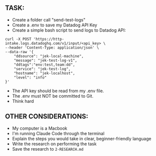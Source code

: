 ## TASK:
- Create a folder call "send-test-logs"
- Create a .env to save my Datadog API Key
- Create a simple bash script to send logs to Datadog API:
```
curl -X POST 'https://http-intake.logs.datadoghq.com/v1/input/<api_key> \
--header 'Content-Type: application/json' \
--data-raw '{
    "ddsource": "jek-local-machine",
    "message": "jek-test-log-v1",
    "ddtags":"env:test,team:dd",
    "service": "jek-test-log",
    "hostname": "jek-localhost",
    "level": "info"
}'
```
- The API key should be read from my .env file.
- The .env must NOT be committed to Git.
- Think hard

<!-- ## EXAMPLES:
- [List any example files in the examples folders and explain how they should be used if any] -->

<!-- ## DOCUMENTATION:
- https://docs.datadoghq.com/api/latest/logs/?code-lang=curl -->

<!-- ## USE CONTEXT7
- use library /tiangolo/fastapi -->

## OTHER CONSIDERATIONS:
- My computer is a Macbook
- I'm running Claude Code through the terminal
- Explain the steps you would take in clear, beginner-friendly language
- Write the research on performing the task
- Save the research to `2-RESEARCH.md`